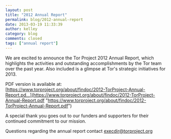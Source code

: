 ```yaml
---
layout: post
title: "2012 Annual Report"
permalink: blog/2012-annual-report
date: 2013-03-19 11:33:39
author: kelley
category: blog
comments: closed
tags: ["annual report"]
---
```


We are excited to announce the Tor Project 2012 Annual Report, which highlights the activities and outstanding accomplishments by the Tor team over the past year. Also included is a glimpse at Tor's strategic initiatives for 2013.

PDF version is available at:  
 [https://www.torproject.org/about/findoc/2012-TorProject-Annual-Report.pd...](https://www.torproject.org/about/findoc/2012-TorProject-Annual-Report.pdf "https://www.torproject.org/about/findoc/2012-TorProject-Annual-Report.pdf")

A special thank you goes out to our funders and supporters for their continued commitment to our mission.

Questions regarding the annual report contact [execdir@torproject.org](mailto:execdir@torproject.org)
